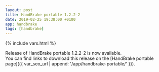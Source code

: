 ```yaml
---
layout: post
title: HandBrake portable 1.2.2-2
date: 2019-02-25 19:38:00 +0100
app: handbrake
tags: [handbrake]
---
```

{% include vars.html %}

Release of HandBrake portable 1.2.2-2 is now available.<br />
You can find links to download this release on the [HandBrake portable page]({{ var_seo_url | append: '/app/handbrake-portable/' }}).